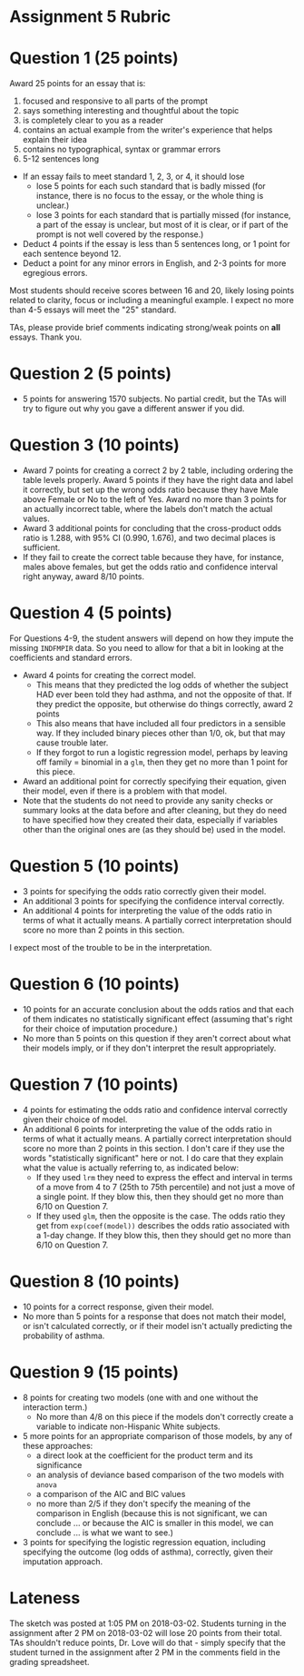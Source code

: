 # Assignment 5 Rubric

# Question 1 (25 points)

Award 25 points for an essay that is:

1. focused and responsive to all parts of the prompt
2. says something interesting and thoughtful about the topic
3. is completely clear to you as a reader
4. contains an actual example from the writer's experience that helps explain their idea
5. contains no typographical, syntax or grammar errors
6. 5-12 sentences long

- If an essay fails to meet standard 1, 2, 3, or 4, it should lose 
    + lose 5 points for each such standard that is badly missed (for instance, there is no focus to the essay, or the whole thing is unclear.)
    + lose 3 points for each standard that is partially missed (for instance, a part of the essay is unclear, but most of it is clear, or if part of the prompt is not well covered by the response.)
- Deduct 4 points if the essay is less than 5 sentences long, or 1 point for each sentence beyond 12.
- Deduct a point for any minor errors in English, and 2-3 points for more egregious errors.

Most students should receive scores between 16 and 20, likely losing points related to clarity, focus or including a meaningful example. I expect no more than 4-5 essays will meet the "25" standard.

TAs, please provide brief comments indicating strong/weak points on **all** essays. Thank you.

# Question 2 (5 points)

- 5 points for answering 1570 subjects. No partial credit, but the TAs will try to figure out why you gave a different answer if you did.

# Question 3 (10 points)

- Award 7 points for creating a correct 2 by 2 table, including ordering the table levels properly. Award 5 points if they have the right data and label it correctly, but set up the wrong odds ratio because they have Male above Female or No to the left of Yes. Award no more than 3 points for an actually incorrect table, where the labels don't match the actual values.
- Award 3 additional points for concluding that the cross-product odds ratio is 1.288, with 95% CI (0.990, 1.676), and two decimal places is sufficient.
- If they fail to create the correct table because they have, for instance, males above females, but get the odds ratio and confidence interval right anyway, award 8/10 points.

# Question 4 (5 points)

For Questions 4-9, the student answers will depend on how they impute the missing `INDFMPIR` data. So you need to allow for that a bit in looking at the coefficients and standard errors.

- Award 4 points for creating the correct model.
    - This means that they predicted the log odds of whether the subject HAD ever been told they had asthma, and not the opposite of that. If they predict the opposite, but otherwise do things correctly, award 2 points
    - This also means that have included all four predictors in a sensible way. If they included binary pieces other than 1/0, ok, but that may cause trouble later.
    - If they forgot to run a logistic regression model, perhaps by leaving off family = binomial in a `glm`, then they get no more than 1 point for this piece.
- Award an additional point for correctly specifying their equation, given their model, even if there is a problem with that model.
- Note that the students do not need to provide any sanity checks or summary looks at the data before and after cleaning, but they do need to have specified how they created their data, especially if variables other than the original ones are (as they should be) used in the model.

# Question 5 (10 points)

- 3 points for specifying the odds ratio correctly given their model.
- An additional 3 points for specifying the confidence interval correctly. 
- An additional 4 points for interpreting the value of the odds ratio in terms of what it actually means. A partially correct interpretation should score no more than 2 points in this section.

I expect most of the trouble to be in the interpretation.

# Question 6 (10 points)

- 10 points for an accurate conclusion about the odds ratios and that each of them indicates no statistically significant effect (assuming that's right for their choice of imputation procedure.)
- No more than 5 points on this question if they aren't correct about what their models imply, or if they don't interpret the result appropriately.

# Question 7 (10 points)

- 4 points for estimating the odds ratio and confidence interval correctly given their choice of model.
- An additional 6 points for interpreting the value of the odds ratio in terms of what it actually means. A partially correct interpretation should score no more than 2 points in this section. I don't care if they use the words "statistically significant" here or not. I do care that they explain what the value is actually referring to, as indicated below:
    - If they used `lrm` they need to express the effect and interval in terms of a move from 4 to 7 (25th to 75th percentile) and not just a move of a single point. If they blow this, then they should get no more than 6/10 on Question 7.
    - If they used `glm`, then the opposite is the case. The odds ratio they get from `exp(coef(model))` describes the odds ratio associated with a 1-day change. If they blow this, then they should get no more than 6/10 on Question 7.

# Question 8 (10 points)

- 10 points for a correct response, given their model.
- No more than 5 points for a response that does not match their model, or isn't calculated correctly, or if their model isn't actually predicting the probability of asthma.

# Question 9 (15 points)

- 8 points for creating two models (one with and one without the interaction term.) 
    - No more than 4/8 on this piece if the models don't correctly create a variable to indicate non-Hispanic White subjects.
- 5 more points for an appropriate comparison of those models, by any of these approaches:
    - a direct look at the coefficient for the product term and its significance
    - an analysis of deviance based comparison of the two models with `anova`
    - a comparison of the AIC and BIC values
    - no more than 2/5 if they don't specify the meaning of the comparison in English (because this is not significant, we can conclude ... or because the AIC is smaller in this model, we can conclude ... is what we want to see.)
- 3 points for specifying the logistic regression equation, including specifying the outcome (log odds of asthma), correctly, given their imputation approach.

# Lateness

The sketch was posted at 1:05 PM on 2018-03-02. Students turning in the assignment after 2 PM on 2018-03-02 will lose 20 points from their total. TAs shouldn't reduce points, Dr. Love will do that - simply specify that the student turned in the assignment after 2 PM in the comments field in the grading spreadsheet.
